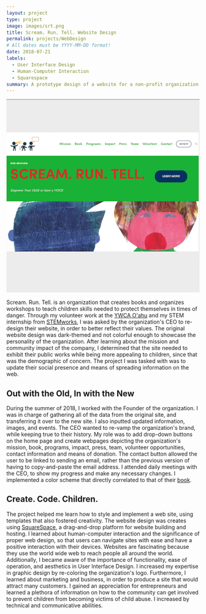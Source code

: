 ```yaml
---
layout: project
type: project
image: images/srt.png
title: Scream. Run. Tell. Website Design
permalink: projects/WebDesign
# All dates must be YYYY-MM-DD format!
date: 2018-07-21
labels:
  - User Interface Design
  - Human-Computer Interaction
  - Squarespace
summary: A prototype design of a website for a non-profit organization that advocates against child abuse, personalized to the client's desires. 
---
```


<img class="ui centered floated image" src="../images/srt.png">

Scream. Run. Tell. is an organization that creates books and organizes workshops to teach children skills needed to protect themselves in times of danger. Through my volunteer work at the [YWCA O'ahu](https://www.mcblhawaii.org/girls-summityouth) and my STEM internship from [STEMworks](https://www.stemworkshawaii.org/), I was asked by the organization's CEO to re-design their website, in order to better reflect their values. The original website design was dark-themed and not colorful enough to showcase the personality of the organization. After learning about the mission and community impact of the company, I determined that the site needed to exhibit their public works while being more appealing to children, since that was the demographic of concern. The project I was tasked with was to update their social presence and means of spreading information on the web. 

## Out with the Old, In with the New

During the summer of 2018, I worked with the Founder of the organization. I was in charge of gathering all of the data from the original site, and transferring it over to the new site. I also inputted updated information, images, and events. The CEO wanted to re-vamp the organization's brand, while keeping true to their history. My role was to add drop-down buttons on the home page and create webpages depicting the organization's mission, book, programs, impact, press, team, volunteer opportunities, contact information and means of donation. The contact button allowed the user to be linked to sending an email, rather than the previous version of having to copy-and-paste the email address. I attended daily meetings with the CEO, to show my progress and make any necessary changes. I implemented a color scheme that directly correlated to that of their [book](https://www.amazon.com/Scream-Run-Tell-Elizabeth-Lim/dp/1720675678).

## Create. Code. Children.
 
The project helped me learn how to style and implement a web site, using templates that also fostered creativity. The website design was creates using [SquareSpace](https://www.squarespace.com/), a drag-and-drop platform for website building and hosting. I learned about human-computer interaction and the significance of proper web design, so that users can navigate sites with ease and have a positive interaction with their devices. Websites are fascinating because they use the world wide web to reach people all around the world. Additionally, I became aware of the importance of functionality, ease of operation, and aesthetics in User Interface Design. I increased my expertise in graphic design by re-coloring the organization's logo. Furthermore, I learned about marketing and business, in order to produce a site that would attract many customers. I gained an appreciation for entrepreneurs and learned a plethora of information on how to the community can get involved to prevent children from becoming victims of child abuse. I increased by technical and communicative abilities.  
